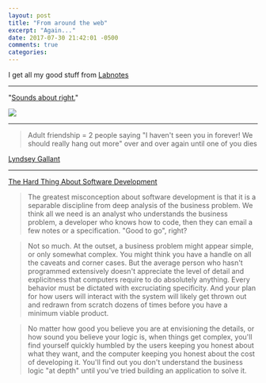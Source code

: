```yaml
---
layout: post
title: "From around the web"
excerpt: "Again..."
date: 2017-07-30 21:42:01 -0500
comments: true
categories: 
---
```


I get all my good stuff from [Labnotes](https://labnotes.org/)

---

"[Sounds about right.](https://twitter.com/theemilykey/status/890254833705295872)"

![]({{site.url}}/assets/2017/07/sounds-about-right.jpg)

---

> Adult friendship = 2 people saying "I haven't seen you in forever! We should really hang out more" over and over again until one of you dies

[Lyndsey Gallant](https://twitter.com/apocalynds/status/889169062047174658)

---

[The Hard Thing About Software Development](https://www.linkedin.com/pulse/hard-thing-software-development-jesse-watson)

> The greatest misconception about software development is that it is a separable discipline from deep analysis of the business problem. We think all we need is an analyst who understands the business problem, a developer who knows how to code, then they can email a few notes or a specification. "Good to go", right?

> Not so much. At the outset, a business problem might appear simple, or only somewhat complex. You might think you have a handle on all the caveats and corner cases. But the average person who hasn't programmed extensively doesn't appreciate the level of detail and explicitness that computers require to do absolutely anything. Every behavior must be dictated with excruciating specificity. And your plan for how users will interact with the system will likely get thrown out and redrawn from scratch dozens of times before you have a minimum viable product.

> No matter how good you believe you are at envisioning the details, or how sound you believe your logic is, when things get complex, you'll find yourself quickly humbled by the users keeping you honest about what they want, and the computer keeping you honest about the cost of developing it. You'll find out you don't understand the business logic "at depth" until you've tried building an application to solve it.
